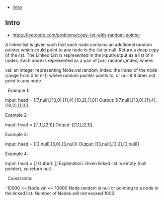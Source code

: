 - [Intro](#intro)

## Intro

- https://leetcode.com/problems/copy-list-with-random-pointer

A linked list is given such that each node contains an additional random pointer which could point to any node in the list or null.
Return a deep copy of the list.
The Linked List is represented in the input/output as a list of n nodes. Each node is represented as a pair of [val, random_index] where:

val: an integer representing Node.val
random_index: the index of the node (range from 0 to n-1) where random pointer points to, or null if it does not point to any node.

 
Example 1:


Input: head = [[7,null],[13,0],[11,4],[10,2],[1,0]]
Output: [[7,null],[13,0],[11,4],[10,2],[1,0]]

Example 2:


Input: head = [[1,1],[2,1]]
Output: [[1,1],[2,1]]

Example 3:


Input: head = [[3,null],[3,0],[3,null]]
Output: [[3,null],[3,0],[3,null]]

Example 4:

Input: head = []
Output: []
Explanation: Given linked list is empty (null pointer), so return null.

 
Constraints:

-10000 <= Node.val <= 10000
Node.random is null or pointing to a node in the linked list.
Number of Nodes will not exceed 1000.

